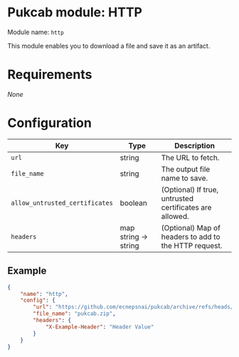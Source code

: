# Pukcab module: HTTP

Module name: `http`

This module enables you to download a file and save it as an artifact.

# Requirements

*None*

# Configuration

|Key|Type|Description|
|---|----|-----------|
|`url`|string|The URL to fetch.|
|`file_name`|string|The output file name to save.|
|`allow_untrusted_certificates`|boolean|(Optional) If true, untrusted certificates are allowed.|
|`headers`|map string -> string|(Optional) Map of headers to add to the HTTP request.|

## Example

```json
{
    "name": "http",
    "config": {
        "url": "https://github.com/ecnepsnai/pukcab/archive/refs/heads/main.zip",
        "file_name": "pukcab.zip",
        "headers": {
            "X-Example-Header": "Header Value"
        }
    }
}
```
